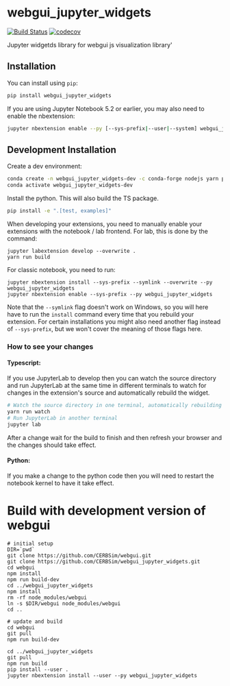 
# webgui_jupyter_widgets

[![Build Status](https://travis-ci.org/CERBSim/webgui_jupyter_widgets.svg?branch=master)](https://travis-ci.org/CERBSim/webgui_jupyter_widgets)
[![codecov](https://codecov.io/gh/CERBSim/webgui_jupyter_widgets/branch/master/graph/badge.svg)](https://codecov.io/gh/CERBSim/webgui_jupyter_widgets)


Jupyter widgetds library for webgui js visualization library'

## Installation

You can install using `pip`:

```bash
pip install webgui_jupyter_widgets
```

If you are using Jupyter Notebook 5.2 or earlier, you may also need to enable
the nbextension:
```bash
jupyter nbextension enable --py [--sys-prefix|--user|--system] webgui_jupyter_widgets
```

## Development Installation

Create a dev environment:
```bash
conda create -n webgui_jupyter_widgets-dev -c conda-forge nodejs yarn python jupyterlab
conda activate webgui_jupyter_widgets-dev
```

Install the python. This will also build the TS package.
```bash
pip install -e ".[test, examples]"
```

When developing your extensions, you need to manually enable your extensions with the
notebook / lab frontend. For lab, this is done by the command:

```
jupyter labextension develop --overwrite .
yarn run build
```

For classic notebook, you need to run:

```
jupyter nbextension install --sys-prefix --symlink --overwrite --py webgui_jupyter_widgets
jupyter nbextension enable --sys-prefix --py webgui_jupyter_widgets
```

Note that the `--symlink` flag doesn't work on Windows, so you will here have to run
the `install` command every time that you rebuild your extension. For certain installations
you might also need another flag instead of `--sys-prefix`, but we won't cover the meaning
of those flags here.

### How to see your changes
#### Typescript:
If you use JupyterLab to develop then you can watch the source directory and run JupyterLab at the same time in different
terminals to watch for changes in the extension's source and automatically rebuild the widget.

```bash
# Watch the source directory in one terminal, automatically rebuilding when needed
yarn run watch
# Run JupyterLab in another terminal
jupyter lab
```

After a change wait for the build to finish and then refresh your browser and the changes should take effect.

#### Python:
If you make a change to the python code then you will need to restart the notebook kernel to have it take effect.


# Build with development version of webgui
```code
# initial setup
DIR=`pwd`
git clone https://github.com/CERBSim/webgui.git
git clone https://github.com/CERBSim/webgui_jupyter_widgets.git
cd webgui
npm install
npm run build-dev
cd ../webgui_jupyter_widgets
npm install
rm -rf node_modules/webgui
ln -s $DIR/webgui node_modules/webgui
cd ..

# update and build
cd webgui
git pull
npm run build-dev

cd ../webgui_jupyter_widgets
git pull
npm run build
pip install --user .
jupyter nbextension install --user --py webgui_jupyter_widgets
```
